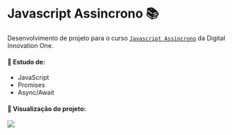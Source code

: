 # Javascript Assincrono 📚
Desenvolvimento de projeto para o curso <a href="https://web.dio.me/course/javascript-assincrono/learning/0ff9dcfc-720e-4d26-8052-ef45393e4fb8?back=/track/inter-frontend-developer">`Javascript Assíncrono`</a> da Digital Innovation One.

#### 📌 Estudo de:
- JavaScript
- Promises
- Async/Await

#### 📌 Visualização do projeto:

<img src="assets/img/just_cats.png">
